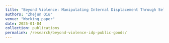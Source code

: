 ```yaml
---
title: "Beyond Violence: Manipulating Internal Displacement Through Selective Public Goods Provision During Civil War"
authors: "Zhejun Qiu"
venue: "Working paper"
date: 2025-01-04
collection: publications
permalink: /research/beyond-violence-idp-public-goods/
---
```

